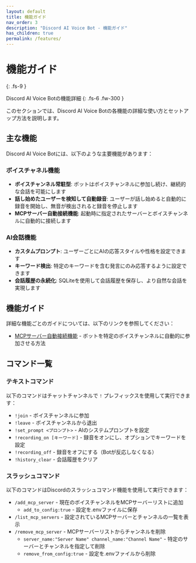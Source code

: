 ```yaml
---
layout: default
title: 機能ガイド
nav_order: 3
description: "Discord AI Voice Bot - 機能ガイド"
has_children: true
permalink: /features/
---
```


# 機能ガイド
{: .fs-9 }

Discord AI Voice Botの機能詳細
{: .fs-6 .fw-300 }

このセクションでは、Discord AI Voice Botの各機能の詳細な使い方とセットアップ方法を説明します。

## 主な機能

Discord AI Voice Botには、以下のような主要機能があります：

### ボイスチャネル機能

- **ボイスチャンネル常駐型**: ボットはボイスチャンネルに参加し続け、継続的な会話を可能にします
- **話し始めたユーザーを検知して自動録音**: ユーザーが話し始めると自動的に録音を開始し、無音が検出されると録音を停止します
- **MCPサーバー自動接続機能**: 起動時に指定されたサーバーとボイスチャンネルに自動的に接続します

### AI会話機能

- **カスタムプロンプト**: ユーザーごとにAIの応答スタイルや性格を設定できます
- **キーワード検出**: 特定のキーワードを含む発言にのみ応答するように設定できます
- **会話履歴の永続化**: SQLiteを使用して会話履歴を保存し、より自然な会話を実現します

## 機能ガイド

詳細な機能ごとのガイドについては、以下のリンクを参照してください：

- [MCPサーバー自動接続機能](./mcp-servers/) - ボットを特定のボイスチャンネルに自動的に参加させる方法

## コマンド一覧

### テキストコマンド

以下のコマンドはチャットチャンネルで `!` プレフィックスを使用して実行できます：

- `!join` - ボイスチャンネルに参加
- `!leave` - ボイスチャンネルから退出
- `!set_prompt <プロンプト>` - AIのシステムプロンプトを設定
- `!recording_on [キーワード]` - 録音をオンにし、オプションでキーワードを設定
- `!recording_off` - 録音をオフにする（Botが反応しなくなる）
- `!history_clear` - 会話履歴をクリア

### スラッシュコマンド

以下のコマンドはDiscordのスラッシュコマンド機能を使用して実行できます：

- `/add_mcp_server` - 現在のボイスチャンネルをMCPサーバーリストに追加
  - `add_to_config:true` - 設定を.envファイルに保存
- `/list_mcp_servers` - 設定されているMCPサーバーとチャンネルの一覧を表示
- `/remove_mcp_server` - MCPサーバーリストからチャンネルを削除
  - `server_name:"Server Name" channel_name:"Channel Name"` - 特定のサーバーとチャンネルを指定して削除
  - `remove_from_config:true` - 設定を.envファイルから削除
